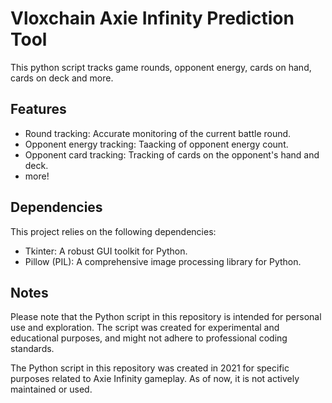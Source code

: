 # Vloxchain Axie Infinity Prediction Tool

This python script tracks game rounds, opponent energy, cards on hand, cards on deck and more.

## Features

- Round tracking: Accurate monitoring of the current battle round.
- Opponent energy tracking: Taacking of opponent energy count.
- Opponent card tracking: Tracking of cards on the opponent's hand and deck.
- more!

## Dependencies
This project relies on the following dependencies:
- Tkinter: A robust GUI toolkit for Python.
- Pillow (PIL): A comprehensive image processing library for Python.

## Notes
Please note that the Python script in this repository is intended for personal use and exploration. The script was created for experimental and educational purposes, and might not adhere to professional coding standards.

The Python script in this repository was created in 2021 for specific purposes related to Axie Infinity gameplay. As of now, it is not actively maintained or used.


